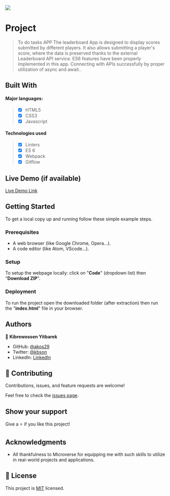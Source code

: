 ![](https://img.shields.io/badge/Microverse-blueviolet)

# Project 

> To do tasks APP
> The leaderboard App is designed to display scores submitted by different players. It also allows submitting a player's score, where the data is preserved thanks to the external Leaderboard API service. ES6 features have been properly implemented in this app. Connecting with APIs successfully by proper utilization of async and await..





## Built With

#### Major languages:
>- [x] HTML5
>- [x] CSS3
>- [x] Javascript

#### Technologies used
>- [x] Linters
>- [x] ES 6
>- [x] Webpack
>- [x] Gitflow

## Live Demo (if available)

[Live Demo Link](https://akos29.github.io/To-do-list/)


## Getting Started

To get a local copy up and running follow these simple example steps.

### Prerequisites

- A web browser (like Google Chrome, Opera...).
- A code editor (like Atom, VScode...).

### Setup

To setup the webpage locally: click on "**Code**" (dropdown list) then "**Download ZIP**".

### Deployment

To run the project open the downloaded folder (after extraction) then run the "**index.html**" file in your browser.



## Authors

👤 **Kibrewossen Yitbarek**

- GitHub: [@akos29](https://github.com/akos29)
- Twitter: [@kbson](https://twitter.com/Kbson49)
- LinkedIn: [LinkedIn](https://www.linkedin.com/in/kibrewossen-yitbarek-bb587a18/)

## 🤝 Contributing

Contributions, issues, and feature requests are welcome!

Feel free to check the [issues page](../../issues/).

## Show your support

Give a ⭐️ if you like this project!

## Acknowledgments

- All thankfulness to Microverse for equipping me with such skills to utilize in real-world projects and applications. 

## 📝 License

This project is [MIT](./MIT.md) licensed.
